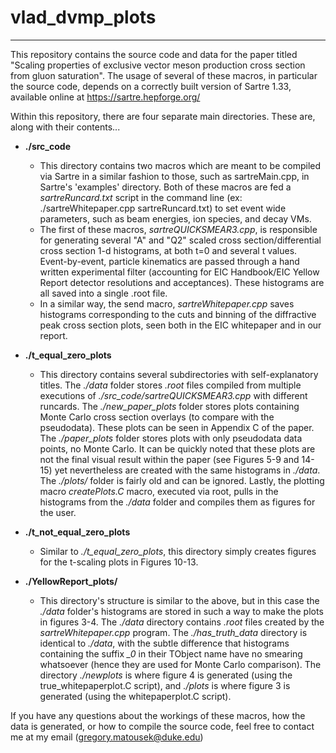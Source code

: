 # vlad_dvmp_plots
---
This repository contains the source code and data for the paper titled "Scaling properties of exclusive vector meson production cross section from gluon saturation". The usage of several of these macros, in particular the source code, depends on a correctly built version of Sartre 1.33, available online at https://sartre.hepforge.org/

Within this repository, there are four separate main directories. These are, along with their contents...

- **./src_code**
  - This directory contains two macros which are meant to be compiled via Sartre in a similar fashion to those, such as sartreMain.cpp, in Sartre's 'examples' directory. Both of these macros are fed a *sartreRuncard.txt* script in the command line (ex: ./sartreWhitepaper.cpp sartreRuncard.txt) to set event wide parameters, such as beam energies, ion species, and decay VMs. 
  - The first of these macros, *sartreQUICKSMEAR3.cpp*, is responsible for generating several "A" and "Q2" scaled cross section/differential cross section 1-d histograms, at both t=0 and several t values. Event-by-event, particle kinematics are passed through a hand written experimental filter (accounting for EIC Handbook/EIC Yellow Report detector resolutions and acceptances). These histograms are all saved into a single .root file.
  - In a similar way, the send macro, *sartreWhitepaper.cpp* saves histograms corresponding to the cuts and binning of the diffractive peak cross section plots, seen both in the EIC whitepaper and in our report.
  
- **./t_equal_zero_plots**
  - This directory contains several subdirectories with self-explanatory titles. The *./data* folder stores *.root* files compiled from multiple executions of *./src_code/sartreQUICKSMEAR3.cpp* with different runcards. The *./new_paper_plots* folder stores plots containing Monte Carlo cross section overlays (to compare with the pseudodata). These plots can be seen in Appendix C of the paper. The *./paper_plots* folder stores plots with only pseudodata data points, no Monte Carlo. It can be quickly noted that these plots are not the final visual result within the paper (see Figures 5-9 and 14-15) yet nevertheless are created with the same histograms in *./data*. The *./plots/* folder is fairly old and can be ignored. Lastly, the plotting macro *createPlots.C* macro, executed via root, pulls in the histograms from the *./data* folder and compiles them as figures for the user.
  
- **./t_not_equal_zero_plots**
  - Similar to *./t_equal_zero_plots*, this directory simply creates figures for the t-scaling plots in Figures 10-13.

- **./YellowReport_plots/**
  - This directory's structure is similar to the above, but in this case the *./data* folder's histograms are stored in such a way to make the plots in figures 3-4. The *./data* directory contains *.root* files created by the *sartreWhitepaper.cpp* program. The *./has_truth_data* directory is identical to *./data*, with the subtle difference that histograms containing the suffix *_0* in their TObject name have no smearing whatsoever (hence they are used for Monte Carlo comparison). The directory *./newplots* is where figure 4 is generated (using the true_whitepaperplot.C script), and *./plots* is where figure 3 is generated (using the whitepaperplot.C script).
  
If you have any questions about the workings of these macros, how the data is generated, or how to compile the source code, feel free to contact me at my email (gregory.matousek@duke.edu)


